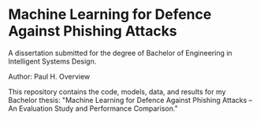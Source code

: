 # Machine Learning for Defence Against Phishing Attacks

A dissertation submitted for the degree of Bachelor of Engineering in Intelligent Systems Design.

Author: Paul H.
Overview

This repository contains the code, models, data, and results for my Bachelor thesis:
"Machine Learning for Defence Against Phishing Attacks – An Evaluation Study and Performance Comparison."
